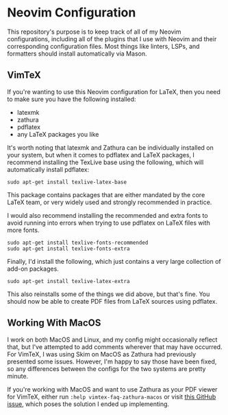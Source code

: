 # Neovim Configuration

This repository's purpose is to keep track of all of my Neovim configurations, including all of the plugins that I use with Neovim and their corresponding configuration files. Most things like linters, LSPs, and formatters should install automatically via Mason.

## VimTeX

If you're wanting to use this Neovim configuration for LaTeX, then you need to make sure you have the following installed:
- latexmk
- zathura
- pdflatex
- any LaTeX packages you like

It's worth noting that latexmk and Zathura can be individually installed on your system, but when it comes to pdflatex and LaTeX packages, I recommend installing the TexLive base using the following, which will automatically install pdflatex:

```
sudo apt-get install texlive-latex-base
```

This package contains packages that are either mandated by the core LaTeX team, or very widely used and strongly recommended in practice.

I would also recommend installing the recommended and extra fonts to avoid running into errors when trying to use pdflatex on LaTeX files with more fonts.

```
sudo apt-get install texlive-fonts-recommended
sudo apt-get install texlive-fonts-extra
```

Finally, I'd install the following, which just contains a very large collection of add-on packages. 

```
sudo apt-get install texlive-latex-extra
```

This also reinstalls some of the things we did above, but that's fine. You should now be able to create PDF files from LaTeX sources using pdflatex.

## Working With MacOS

I work on both MacOS and Linux, and my config might occasionally reflect that, but I've attempted to add comments wherever that may have occurred. For VimTeX, I was using Skim on MacOS as Zathura had previously presented some issues. However, I'm happy to say those have been fixed, so any differences between the configs for the two systems are pretty minute. 

If you're working with MacOS and want to use Zathura as your PDF viewer for VimTeX, either run ```:help vimtex-faq-zathura-macos``` or visit [this GitHub issue](https://github.com/zegervdv/homebrew-zathura/issues/99), which poses the solution I ended up implementing.
